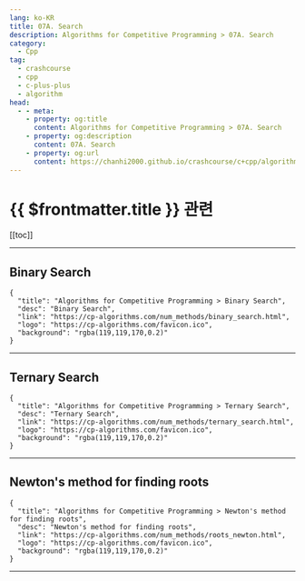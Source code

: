```yaml
---
lang: ko-KR
title: 07A. Search
description: Algorithms for Competitive Programming > 07A. Search
category:
  - Cpp
tag: 
  - crashcourse
  - cpp
  - c-plus-plus
  - algorithm
head:
  - - meta:
    - property: og:title
      content: Algorithms for Competitive Programming > 07A. Search
    - property: og:description
      content: 07A. Search
    - property: og:url
      content: https://chanhi2000.github.io/crashcourse/c+cpp/algorithms-for-competitive-programming/07-numerical-methods/07A.html
---
```


# {{ $frontmatter.title }} 관련

[[toc]]

---

## Binary Search

```component VPCard
{
  "title": "Algorithms for Competitive Programming > Binary Search",
  "desc": "Binary Search",
  "link": "https://cp-algorithms.com/num_methods/binary_search.html",
  "logo": "https://cp-algorithms.com/favicon.ico",
  "background": "rgba(119,119,170,0.2)"
}
```

---

## Ternary Search

```component VPCard
{
  "title": "Algorithms for Competitive Programming > Ternary Search",
  "desc": "Ternary Search",
  "link": "https://cp-algorithms.com/num_methods/ternary_search.html",
  "logo": "https://cp-algorithms.com/favicon.ico",
  "background": "rgba(119,119,170,0.2)"
}
```

---

## Newton's method for finding roots

```component VPCard
{
  "title": "Algorithms for Competitive Programming > Newton's method for finding roots",
  "desc": "Newton's method for finding roots",
  "link": "https://cp-algorithms.com/num_methods/roots_newton.html",
  "logo": "https://cp-algorithms.com/favicon.ico",
  "background": "rgba(119,119,170,0.2)"
}
```

---

<TagLinks />